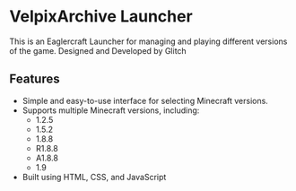 # VelpixArchive Launcher

This is an Eaglercraft Launcher for managing and playing different versions of the game. Designed and Developed by Glitch

## Features
- Simple and easy-to-use interface for selecting Minecraft versions.
- Supports multiple Minecraft versions, including:
  - 1.2.5
  - 1.5.2
  - 1.8.8
  - R1.8.8
  - A1.8.8
  - 1.9
- Built using HTML, CSS, and JavaScript
